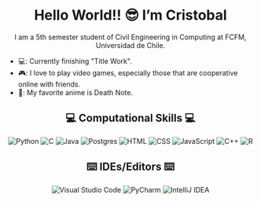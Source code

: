 <h1 align="center">
  Hello World!! 😎 I’m Cristobal
</h1>
<p align="center">
  I am a 5th semester student of Civil Engineering in Computing at FCFM, Universidad de Chile.
</p>


- 💻: Currently finishing "Title Work".
- 🎮: I love to play video games, especially those that are cooperative online with friends.
- 📖: My favorite anime is Death Note.


<h2 align="center">
  💻 Computational Skills 💻
</h2>
<p align="center">
  <img alt="Python" src="https://img.shields.io/badge/Python-14354C?style=plastic&logo=python&logoColor=white" />
  <img alt="C" src="https://img.shields.io/badge/C-00599C?style=plastic&logo=c&logoColor=white" />
  <img alt="Java" src="https://img.shields.io/badge/Java-ED8B00?style=plastic&logo=java&logoColor=white" />
  <img alt="Postgres" src ="https://img.shields.io/badge/postgres-%23316192.svg?style=plastic&logo=postgresql&logoColor=white"/>
  <img alt="HTML" src="https://img.shields.io/badge/HTML5-E34F26?style=plastic&logo=html5&logoColor=white" />
  <img alt="CSS" src="https://img.shields.io/badge/CSS3-1572B6?style=plastic&logo=css3&logoColor=white" />
  <img alt="JavaScript" src="https://img.shields.io/badge/JavaScript-323330?style=plastic&logo=javascript&logoColor=F7DF1E" />
  <img alt="C++" src="https://img.shields.io/badge/c++-%2300599C.svg?style=plastic&logo=c%2B%2B&logoColor=white" />
  <img alt="R" src="https://img.shields.io/badge/R-276DC3?style=plastic&logo=r&logoColor=white" />


</p>

<h2 align="center">
  ⌨️ IDEs/Editors ⌨️
</h2>
<p align="center">
  <img alt="Visual Studio Code" src="https://img.shields.io/badge/VS%20Code-0077B5?style=plastic&logo=Visual%20Studio%20Code&logoColor=white" />
  <img alt="PyCharm" src="https://img.shields.io/badge/pycharm-143?style=plastic&logo=pycharm&logoColor=black&color=black&labelColor=green"/>
  <img alt="IntelliJ IDEA" src="https://img.shields.io/badge/IntelliJIDEA-000000.svg?style=plastic&logo=intellij-idea&logoColor=white"/>
</p>
